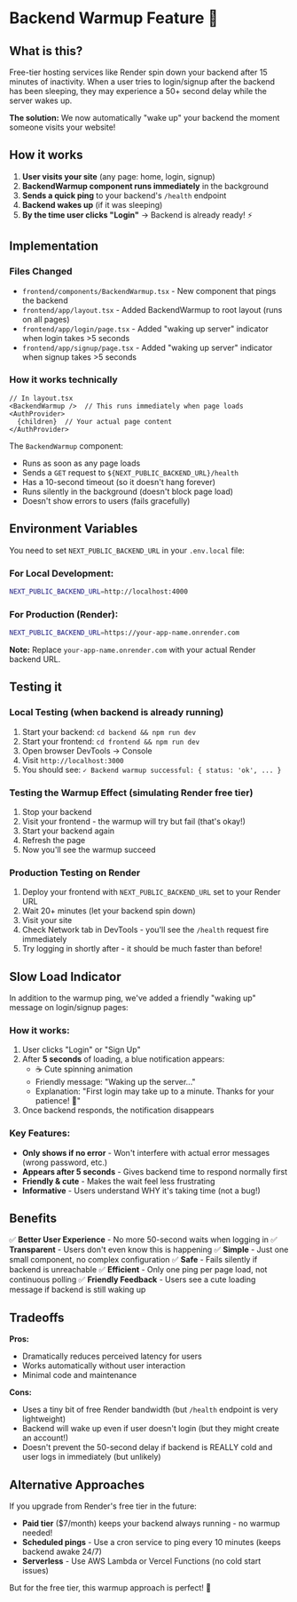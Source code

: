# Backend Warmup Feature 🚀

## What is this?

Free-tier hosting services like Render spin down your backend after 15 minutes of inactivity. When a user tries to login/signup after the backend has been sleeping, they may experience a 50+ second delay while the server wakes up.

**The solution:** We now automatically "wake up" your backend the moment someone visits your website!

## How it works

1. **User visits your site** (any page: home, login, signup)
2. **BackendWarmup component runs immediately** in the background
3. **Sends a quick ping** to your backend's `/health` endpoint
4. **Backend wakes up** (if it was sleeping)
5. **By the time user clicks "Login"** → Backend is already ready! ⚡

## Implementation

### Files Changed
- `frontend/components/BackendWarmup.tsx` - New component that pings the backend
- `frontend/app/layout.tsx` - Added BackendWarmup to root layout (runs on all pages)
- `frontend/app/login/page.tsx` - Added "waking up server" indicator when login takes >5 seconds
- `frontend/app/signup/page.tsx` - Added "waking up server" indicator when signup takes >5 seconds

### How it works technically

```tsx
// In layout.tsx
<BackendWarmup />  // This runs immediately when page loads
<AuthProvider>
  {children}  // Your actual page content
</AuthProvider>
```

The `BackendWarmup` component:
- Runs as soon as any page loads
- Sends a `GET` request to `${NEXT_PUBLIC_BACKEND_URL}/health`
- Has a 10-second timeout (so it doesn't hang forever)
- Runs silently in the background (doesn't block page load)
- Doesn't show errors to users (fails gracefully)

## Environment Variables

You need to set `NEXT_PUBLIC_BACKEND_URL` in your `.env.local` file:

### For Local Development:
```bash
NEXT_PUBLIC_BACKEND_URL=http://localhost:4000
```

### For Production (Render):
```bash
NEXT_PUBLIC_BACKEND_URL=https://your-app-name.onrender.com
```

**Note:** Replace `your-app-name.onrender.com` with your actual Render backend URL.

## Testing it

### Local Testing (when backend is already running)
1. Start your backend: `cd backend && npm run dev`
2. Start your frontend: `cd frontend && npm run dev`
3. Open browser DevTools → Console
4. Visit `http://localhost:3000`
5. You should see: `✓ Backend warmup successful: { status: 'ok', ... }`

### Testing the Warmup Effect (simulating Render free tier)
1. Stop your backend
2. Visit your frontend - the warmup will try but fail (that's okay!)
3. Start your backend again
4. Refresh the page
5. Now you'll see the warmup succeed

### Production Testing on Render
1. Deploy your frontend with `NEXT_PUBLIC_BACKEND_URL` set to your Render URL
2. Wait 20+ minutes (let your backend spin down)
3. Visit your site
4. Check Network tab in DevTools - you'll see the `/health` request fire immediately
5. Try logging in shortly after - it should be much faster than before!

## Slow Load Indicator

In addition to the warmup ping, we've added a friendly "waking up" message on login/signup pages:

### How it works:
1. User clicks "Login" or "Sign Up"
2. After **5 seconds** of loading, a blue notification appears:
   - ☕ Cute spinning animation
   - Friendly message: "Waking up the server..."
   - Explanation: "First login may take up to a minute. Thanks for your patience! 🚀"
3. Once backend responds, the notification disappears

### Key Features:
- **Only shows if no error** - Won't interfere with actual error messages (wrong password, etc.)
- **Appears after 5 seconds** - Gives backend time to respond normally first
- **Friendly & cute** - Makes the wait feel less frustrating
- **Informative** - Users understand WHY it's taking time (not a bug!)

## Benefits

✅ **Better User Experience** - No more 50-second waits when logging in
✅ **Transparent** - Users don't even know this is happening
✅ **Simple** - Just one small component, no complex configuration
✅ **Safe** - Fails silently if backend is unreachable
✅ **Efficient** - Only one ping per page load, not continuous polling
✅ **Friendly Feedback** - Users see a cute loading message if backend is still waking up

## Tradeoffs

**Pros:**
- Dramatically reduces perceived latency for users
- Works automatically without user interaction
- Minimal code and maintenance

**Cons:**
- Uses a tiny bit of free Render bandwidth (but `/health` endpoint is very lightweight)
- Backend will wake up even if user doesn't login (but they might create an account!)
- Doesn't prevent the 50-second delay if backend is REALLY cold and user logs in immediately (but unlikely)

## Alternative Approaches

If you upgrade from Render's free tier in the future:
- **Paid tier** ($7/month) keeps your backend always running - no warmup needed!
- **Scheduled pings** - Use a cron service to ping every 10 minutes (keeps backend awake 24/7)
- **Serverless** - Use AWS Lambda or Vercel Functions (no cold start issues)

But for the free tier, this warmup approach is perfect! 🎯

